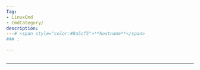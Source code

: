 ```yaml
---
Tag:
- LinuxCmd 
- CmdCategory/
description: 
---# <span style="color:#8a5cf5">**hostname**</span>
### : 

---
```

```

```
---
